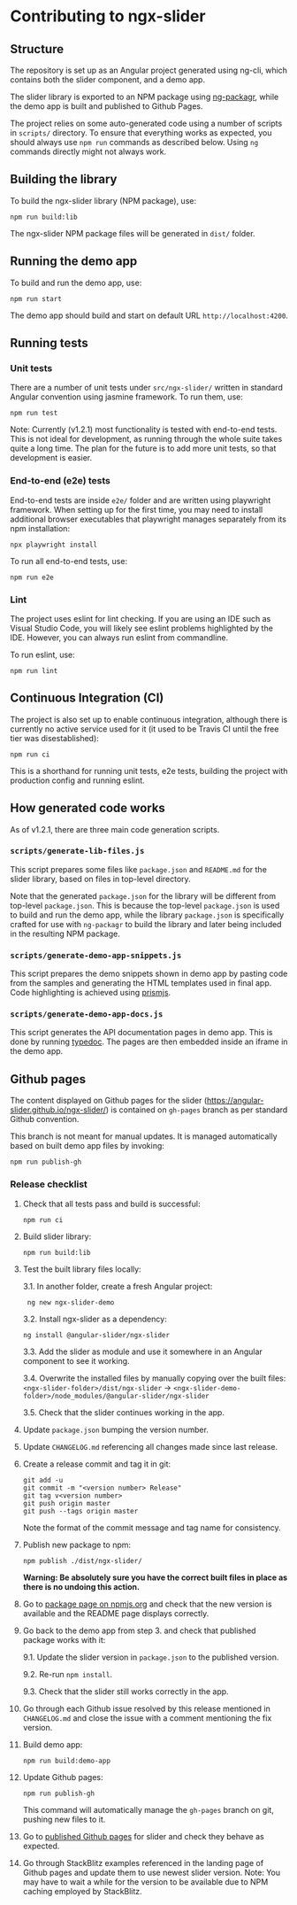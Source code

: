 # Contributing to ngx-slider

## Structure

The repository is set up as an Angular project generated using ng-cli, which contains both the slider component, and a demo app.

The slider library is exported to an NPM package using [ng-packagr](https://github.com/dherges/ng-packagr), while the demo app is built and published to Github Pages.

The project relies on some auto-generated code using a number of scripts in `scripts/` directory. To ensure that everything works as expected, you should always use `npm run` commands as described below. Using `ng` commands directly might not always work.

## Building the library

To build the ngx-slider library (NPM package), use:
```
npm run build:lib
```

The ngx-slider NPM package files will be generated in `dist/` folder.

## Running the demo app

To build and run the demo app, use:

```
npm run start
```

The demo app should build and start on default URL `http://localhost:4200`.

## Running tests

### Unit tests

There are a number of unit tests under `src/ngx-slider/` written in standard Angular convention using jasmine framework. To run them, use:

```
npm run test
```

Note: Currently (v1.2.1) most functionality is tested with end-to-end tests. This is not ideal for development, as running through the whole suite takes quite a long time. The plan for the future is to add more unit tests, so that development is easier.

### End-to-end (e2e) tests

End-to-end tests are inside `e2e/` folder and are written using playwright framework. When setting up for the first time, you may need to install additional browser executables that playwright manages separately from its npm installation:

```
npx playwright install
```

To run all end-to-end tests, use:

```
npm run e2e
```

### Lint

The project uses eslint for lint checking. If you are using an IDE such as Visual Studio Code, you will likely see eslint problems highlighted by the IDE. However, you can always run eslint from commandline.

To run eslint, use:

```
npm run lint
```

## Continuous Integration (CI)

The project is also set up to enable continuous integration, although there is currently no active service used for it (it used to be Travis CI until the free tier was disestablished):

```
npm run ci
```

This is a shorthand for running unit tests, e2e tests, building the project with production config and running eslint.

## How generated code works

As of v1.2.1, there are three main code generation scripts.

### `scripts/generate-lib-files.js`
This script prepares some files like `package.json` and `README.md` for the slider library, based on files in top-level directory.

Note that the generated `package.json` for the library will be different from top-level `package.json`. This is because the top-level `package.json` is used to build and run the demo app, while the library `package.json` is specifically crafted for use with `ng-packagr` to build the library and later being included in the resulting NPM package.

### `scripts/generate-demo-app-snippets.js`

This script prepares the demo snippets shown in demo app by pasting code from the samples and generating the HTML templates used in final app. Code highlighting is achieved using [prismjs](https://prismjs.com/).

### `scripts/generate-demo-app-docs.js`

This script generates the API documentation pages in demo app. This is done by running [typedoc](https://typedoc.org/). The pages are then embedded inside an iframe in the demo app.

## Github pages

The content displayed on Github pages for the slider (https://angular-slider.github.io/ngx-slider/) is contained on `gh-pages` branch as per standard Github convention.

This branch is not meant for manual updates. It is managed automatically based on built demo app files by invoking:

```
npm run publish-gh
```

### Release checklist

1. Check that all tests pass and build is successful:
    ```
    npm run ci
    ```

2. Build slider library:
    ```
    npm run build:lib
    ```

3. Test the built library files locally:

   3.1. In another folder, create a fresh Angular project:
    ```
     ng new ngx-slider-demo
    ```
   3.2. Install ngx-slider as a dependency:
    ```
    ng install @angular-slider/ngx-slider
    ```
   3.3. Add the slider as module and use it somewhere in an Angular component to see it working.

   3.4. Overwrite the installed files by manually copying over the built files: \
   `<ngx-slider-folder>/dist/ngx-slider` -> `<ngx-slider-demo-folder>/node_modules/@angular-slider/ngx-slider`

   3.5. Check that the slider continues working in the app.

4. Update `package.json` bumping the version number.

5. Update `CHANGELOG.md` referencing all changes made since last release.

6. Create a release commit and tag it in git:
    ```
    git add -u
    git commit -m "<version number> Release"
    git tag v<version number>
    git push origin master
    git push --tags origin master
    ```
    Note the format of the commit message and tag name for consistency.

7. Publish new package to npm:
    ```
    npm publish ./dist/ngx-slider/
    ```
    **Warning: Be absolutely sure you have the correct built files in place as there is no undoing this action.**

8. Go to [package page on npmjs.org](https://www.npmjs.com/package/@angular-slider/ngx-slider) and check that the new version is available and the README page displays correctly.

9. Go back to the demo app from step 3. and check that published package works with it:

   9.1. Update the slider version in `package.json` to the published version.

   9.2. Re-run `npm install`.

   9.3. Check that the slider still works correctly in the app.

10. Go through each Github issue resolved by this release mentioned in `CHANGELOG.md` and close the issue with a comment mentioning the fix version.

11. Build demo app:
    ```
    npm run build:demo-app
    ```

12. Update Github pages:
    ```
    npm run publish-gh
    ```
    This command will automatically manage the `gh-pages` branch on git, pushing new files to it.

13. Go to [published Github pages](https://angular-slider.github.io/ngx-slider/) for slider and check they behave as expected.

14. Go through StackBlitz examples referenced in the landing page of Github pages and update them to use newest slider version. Note: You may have to wait a while for the version to be available due to NPM caching employed by StackBlitz.